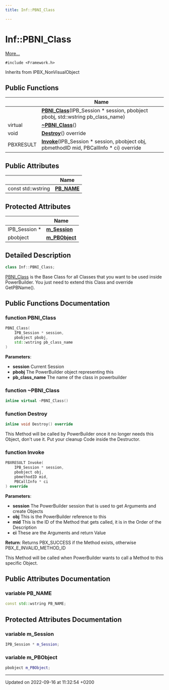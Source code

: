 ```yaml
---
title: Inf::PBNI_Class

---
```


# Inf::PBNI_Class



 [More...](#detailed-description)


`#include <Framework.h>`

Inherits from IPBX_NonVisualObject

## Public Functions

|                | Name           |
| -------------- | -------------- |
| | **[PBNI_Class](/docs/doxygen/Classes/classInf_1_1PBNI__Class.md#function-pbni-class)**(IPB_Session * session, pbobject pbobj, std::wstring pb_class_name) |
| virtual | **[~PBNI_Class](/docs/doxygen/Classes/classInf_1_1PBNI__Class.md#function-~pbni-class)**() |
| void | **[Destroy](/docs/doxygen/Classes/classInf_1_1PBNI__Class.md#function-destroy)**() override |
| PBXRESULT | **[Invoke](/docs/doxygen/Classes/classInf_1_1PBNI__Class.md#function-invoke)**(IPB_Session * session, pbobject obj, pbmethodID mid, PBCallInfo * ci) override |

## Public Attributes

|                | Name           |
| -------------- | -------------- |
| const std::wstring | **[PB_NAME](/docs/doxygen/Classes/classInf_1_1PBNI__Class.md#variable-pb-name)**  |

## Protected Attributes

|                | Name           |
| -------------- | -------------- |
| IPB_Session * | **[m_Session](/docs/doxygen/Classes/classInf_1_1PBNI__Class.md#variable-m-session)**  |
| pbobject | **[m_PBObject](/docs/doxygen/Classes/classInf_1_1PBNI__Class.md#variable-m-pbobject)**  |

## Detailed Description

```cpp
class Inf::PBNI_Class;
```


[PBNI_Class](/docs/doxygen/Classes/classInf_1_1PBNI__Class.md) is the Base Class for all Classes that you want to be used inside PowerBuilder. You just need to extend this Class and override GetPBName(). 

## Public Functions Documentation

### function PBNI_Class

```cpp
PBNI_Class(
    IPB_Session * session,
    pbobject pbobj,
    std::wstring pb_class_name
)
```


**Parameters**: 

  * **session** Current Session 
  * **pbobj** The PowerBuilder object representing this 
  * **pb_class_name** The name of the class in powerbuilder 


### function ~PBNI_Class

```cpp
inline virtual ~PBNI_Class()
```


### function Destroy

```cpp
inline void Destroy() override
```


This Method will be called by PowerBuilder once it no longer needs this Object, don't use it. Put your cleanup Code inside the Destructor. 


### function Invoke

```cpp
PBXRESULT Invoke(
    IPB_Session * session,
    pbobject obj,
    pbmethodID mid,
    PBCallInfo * ci
) override
```


**Parameters**: 

  * **session** The PowerBuilder session that is used to get Arguments and create Objects 
  * **obj** This is the PowerBuilder reference to this 
  * **mid** This is the ID of the Method that gets called, it is in the Order of the Description 
  * **ci** These are the Arguments and return Value 


**Return**: Returns PBX_SUCCESS if the Method exists, otherwise PBX_E_INVALID_METHOD_ID 

This Method will be called when PowerBuilder wants to call a Method to this specific Object.


## Public Attributes Documentation

### variable PB_NAME

```cpp
const std::wstring PB_NAME;
```


## Protected Attributes Documentation

### variable m_Session

```cpp
IPB_Session * m_Session;
```


### variable m_PBObject

```cpp
pbobject m_PBObject;
```


-------------------------------

Updated on 2022-09-16 at 11:32:54 +0200